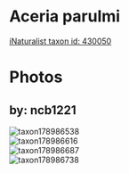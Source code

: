 
Aceria parulmi
==============
  
[iNaturalist taxon id: 430050](https://www.inaturalist.org/taxa/430050)
# Photos

## by: ncb1221
  
![taxon178986538](https://inaturalist-open-data.s3.amazonaws.com/photos/191799712/medium.jpeg)  
![taxon178986616](https://inaturalist-open-data.s3.amazonaws.com/photos/191799786/medium.jpeg)  
![taxon178986687](https://inaturalist-open-data.s3.amazonaws.com/photos/191799862/medium.jpeg)  
![taxon178986738](https://inaturalist-open-data.s3.amazonaws.com/photos/191799930/medium.jpeg)